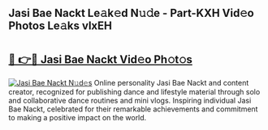 ## Jasi Bae Nackt Le𝚊k𝚎d N𝚞𝚍e - Part-KXH Vid𝚎o Photos Le𝚊ks vlxEH

# <h2><a href="http://fb3oa2e.evod.top/?m=Jasi+Bae+Nackt">🔗 👉🔴 Jasi Bae Nackt Vid𝚎o Ph𝚘t𝚘s</a></h2>

[![Jasi Bae Nackt N𝚞d𝚎s](https://i.imgur.com/8V9OHl7.gif)](http://fb3oa2e.evod.top/?m=Jasi+Bae+Nackt)
Online personality Jasi Bae Nackt and content creator, recognized for publishing dance and lifestyle material through solo and collaborative dance routines and mini vlogs. Inspiring individual Jasi Bae Nackt, celebrated for their remarkable achievements and commitment to making a positive impact on the world. 

